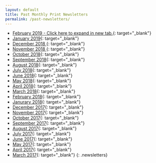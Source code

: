 ```yaml
---
layout: default
title: Past Monthly Print Newsletters
permalink: /past-newsletters/
---
```


* [February 2019 - Click here to expand in new tab.](https://s3.amazonaws.com/vyralmarketing/Greg+Ismay/Print+Newletters/FEB19_Newsletter_Ismay5.pdf){: target="_blank"}
* [January 2019](https://s3.amazonaws.com/vyralmarketing/Greg+Ismay/Print+Newletters/JAN19_Newsletter_Ismay2.pdf){: target="_blank"}
* [December 2018 ](https://s3.amazonaws.com/vyralmarketing/Greg+Ismay/Print+Newletters/DEC18_Newsletter3_Ismay.pdf){: target="_blank"}
* [November 2018 ](https://s3.amazonaws.com/vyralmarketing/Greg+Ismay/Print+Newletters/NOV18_Newsletter_Ismay.pdf){: target="_blank"}
* [October 2018](https://s3.amazonaws.com/vyralmarketing/Greg+Ismay/Print+Newletters/OCT18_Newsletter_Ismay+(1).pdf){: target="_blank"}
* [September 2018](https://s3.amazonaws.com/vyralmarketing/Greg+Ismay/Print+Newletters/SEPT18_Newsletter_Ismay.pdf){: target="_blank"}
* [August 2018](https://s3.amazonaws.com/vyralmarketing/Greg+Ismay/Print+Newletters/AUG18_Newsletter_Ismay.pdf){: target="_blank"}
* [July 2018](https://s3.amazonaws.com/vyralmarketing/Greg+Ismay/Print+Newletters/JUL18_Newsletter_Ismay+(1).pdf){: target="_blank"}
* [June 2018](https://s3.amazonaws.com/vyralmarketing/Greg+Ismay/Print+Newletters/JUN18_Newsletter_Ismay.pdf){: target="_blank"}
* [May 2018](https://s3.amazonaws.com/vyralmarketing/Greg+Ismay/Print+Newletters/MAY18_Newsletter_Ismay.pdf){: target="_blank"}
* [April 2018](https://s3.amazonaws.com/vyralmarketing/Greg+Ismay/Print+Newletters/APR18_Newsletter_Ismay.pdf){: target="_blank"}
* [March 2018](https://s3.amazonaws.com/vyralmarketing/Greg+Ismay/Print+Newletters/March18_Newsletter_Ismay.pdf){: target="_blank"}
* [February 2018](https://s3.amazonaws.com/vyralmarketing/Greg+Ismay/Print+Newletters/FEB18_Newsletter_Ismay.pdf){: target="_blank"}
* [Janurary 2018](https://s3.amazonaws.com/vyralmarketing/Greg+Ismay/Print+Newletters/JAN18_Newsletter_Ismay.pub.pdf){: target="_blank"}
* [December 2017](https://s3.amazonaws.com/vyralmarketing/Greg+Ismay/Print+Newletters/DEC17_Newsletter_Ismay.pdf){: target="_blank"}
* [November 2017](https://s3.amazonaws.com/vyralmarketing/Greg+Ismay/Print+Newletters/NOV17_Newsletter_Ismay.pdf){: target="_blank"}
* [October 2017](https://s3.amazonaws.com/vyralmarketing/Greg+Ismay/Print+Newletters/OCT17_Newsletter_Ismay.pdf){: target="_blank"}
* [September 2017](https://s3.amazonaws.com/vyralmarketing/Greg+Ismay/Print+Newletters/SEPT17_Newsletter_Ismay.pdf){: target="_blank"}
* [August 2017](https://s3.amazonaws.com/vyralmarketing/Greg+Ismay/Print+Newletters/AUG17_Newsletter_Ismay.pdf){: target="_blank"}
* [July 2017](https://s3.amazonaws.com/vyralmarketing/Greg+Ismay/Print+Newletters/JULY17_Newsletter_Ismay.pdf){: target="_blank"}
* [June 2017](https://s3.amazonaws.com/vyralmarketing/Greg+Ismay/Print+Newletters/JUNE17_Newsletter_Ismay.pdf){: target="_blank"}
* [May 2017](https://s3.amazonaws.com/vyralmarketing/Greg+Ismay/Print+Newletters/MAY17_Newsletter_Ismay.pdf){: target="_blank"}
* [April 2017](https://s3.amazonaws.com/vyralmarketing/Greg+Ismay/Print+Newletters/APR17_Newsletter_Ismay.pdf){: target="_blank"}
* [March 2017](https://s3.amazonaws.com/vyralmarketing/Greg+Ismay/Print+Newletters/MAR17_Newsletter_Ismay.pdf){: target="_blank"}
{: .newsletters}